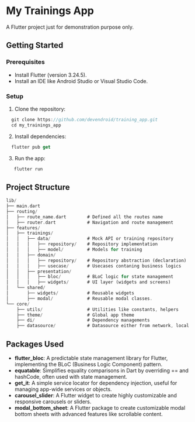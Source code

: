 # My Trainings App

A Flutter project just for demonstration purpose only.

## Getting Started

### Prerequisites
- Install Flutter (version 3.24.5).
- Install an IDE like Android Studio or Visual Studio Code.

### Setup

1. Clone the repository:
```dart
  git clone https://github.com/devendroid/training_app.git
  cd my_trainings_app
```

2. Install dependencies:

```dart
  flutter pub get
```

3. Run the app:

```dart
   flutter run
```

## Project Structure
```dart
lib/
├── main.dart
├── routing/
│   ├── route_name.dart        # Defined all the routes name
│   ├── router.dart            # Navigation and route management
├── features/  
│   ├── trainings/  
│   │   ├── data/              # Mock API or training repository
│   │   │   ├── repository/    # Repository implementation
│   │   │   ├── model/         # Models for training
│   │   ├── domain/            
│   │   │   ├── repository/    # Repository abstraction (declaration)
│   │   │   ├── usecase/       # Usecases contaning business logics
│   │   ├── presentation/      
│   │   │   ├── bloc/          # BLoC logic for state management
│   │   │   ├── widgets/       # UI layer (widgets and screens)
│   └── shared/  
│       ├── widgets/           # Reusable widgets
│       ├── modal/             # Reusable modal classes.
└── core/  
    ├── utils/                 # Utilities like constants, helpers
    ├── theme/                 # Global app theme
    ├── di/                    # Dependency managements 
    ├── datasource/            # Datasource either from network, local or mock
```

## Packages Used
* **flutter_bloc**: A predictable state management library for Flutter, implementing the BLoC (Business Logic Component) pattern.
* **equatable**: Simplifies equality comparisons in Dart by overriding == and hashCode, often used with state management.
* **get_it**: A simple service locator for dependency injection, useful for managing app-wide services or objects.
* **carousel_slider**: A Flutter widget to create highly customizable and responsive carousels or sliders.
* **modal_bottom_sheet**: A Flutter package to create customizable modal bottom sheets with advanced features like scrollable content.


